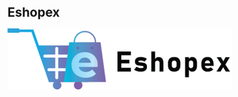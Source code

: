 # Eshopex

![EshopexLogo](https://raw.githubusercontent.com/ChitrikaGahtori/Eshopex/master/assets/logo/Eshopex_logo.png)
